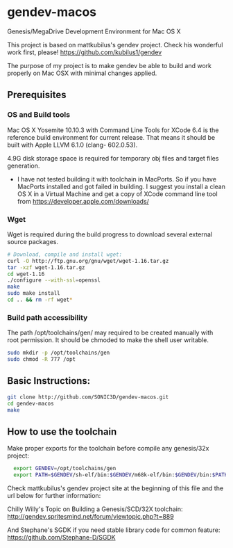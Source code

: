 # gendev-macos

Genesis/MegaDrive Development Environment for Mac OS X

This project is based on mattkubilus's gendev project.
Check his wonderful work first, please!
<https://github.com/kubilus1/gendev>

The purpose of my project is to make gendev be able to build and work properly on Mac OSX 
with minimal changes applied.

## Prerequisites

### OS and Build tools

Mac OS X Yosemite 10.10.3 with Command Line Tools for XCode 6.4 is the reference build 
environment for current release. That means it should be built with Apple LLVM 6.1.0 (clang-
602.0.53).

4.9G disk storage space is required for temporary obj files and target files generation.

* I have not tested building it with toolchain in MacPorts. So if you have MacPorts installed 
and got failed in building. I suggest you install a clean OS X in a Virtual Machine and get
a copy of XCode command line tool from <https://developer.apple.com/downloads/>

### Wget

Wget is required during the build progress to download several external source packages.

```sh
# Download, compile and install wget:
curl -O http://ftp.gnu.org/gnu/wget/wget-1.16.tar.gz
tar -xzf wget-1.16.tar.gz
cd wget-1.16
./configure --with-ssl=openssl
make
sudo make install
cd .. && rm -rf wget*
```

### Build path accessibility

The path /opt/toolchains/gen/ may required to be created manually with root permission.
It should be chmoded to make the shell user writable.

```sh
sudo mkdir -p /opt/toolchains/gen
sudo chmod -R 777 /opt
```

## Basic Instructions:

```sh
git clone http://github.com/SONIC3D/gendev-macos.git
cd gendev-macos
make
```

## How to use the toolchain

Make proper exports for the toolchain before compile any genesis/32x project:

```sh
  export GENDEV=/opt/toolchains/gen
  export PATH=$GENDEV/sh-elf/bin:$GENDEV/m68k-elf/bin:$GENDEV/bin:$PATH
```

Check mattkubilus's gendev project site at the beginning of this file and the url below 
for further information:

  Chilly Willy's Topic on Building a Genesis/SCD/32X toolchain:
  <http://gendev.spritesmind.net/forum/viewtopic.php?t=889>
  
  And Stephane's SGDK if you need stable library code for common feature:
  <https://github.com/Stephane-D/SGDK>
